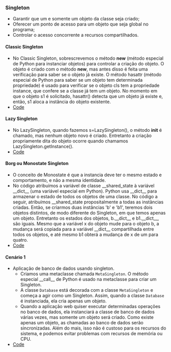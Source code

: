### Singleton
- Garantir que um e somente um objeto da classe seja criado;
- Oferecer um ponto de acesso para um objeto que seja global no programa;
- Controlar o acesso concorrente a recursos compartilhados.

#### Classic Singleton
- No Classic Singleton, sobrescrevemos o método __new__ (método especial de Python para instanciar objetos) para controlar a criação do objeto. O objeto é criado com o método __new__, mas antes disso é feita uma verificação para saber se o objeto já existe. O método hasattr (método especial de Python para saber se um objeto tem determinada propriedade) é usado para verificar se o objeto cls tem a propriedade instance, que confere se a classe já tem um objeto. No momento em que o objeto s1 é solicitado, hasattr() detecta que um objeto já existe e, então, s1 aloca a instância do objeto existente.
- [Code](classic.py)

#### Lazy Singleton
- No LazySingleton, quando fazemos s=LazySingleton(), o método __init__ é chamado, mas nenhum objeto novo é criado. Entretanto a criação propriamente dita do objeto ocorre quando chamamos LazySingleton.getInstance().
- [Code](lazy.py)

#### Borg ou Monostate Singleton
- O conceito de Monostate é que a instancia deve ter o mesmo estado e comportamento, e não a mesma identidade.
- No código atribuímos a variável de classe \_\_shared_state à variável \_\_dict\_\_ (uma variável especial em Python). Python usa \_\_dict\_\_ para armazenar o estado de todos os objetos de uma classe. No código a seguir, atribuímos __shared_state propositalmente a todas as instâncias criadas. Então, se criarmos duas instâncias 'b' e 'b1', teremos dois objetos distintos, de modo diferente do Singleton, em que temos apenas um objeto. Entretanto os estados dos objetos, b.\_\_dict\_\_ e b1.\_\_dict\_\_, são iguais. Mesmo que a variável x do objeto mude para o objeto b, a mudança será copiada para a variável \_\_dict\_\_ compartilhada entre todos os objetos, e até mesmo b1 obterá a mudança de x de um para quatro.
- [Code](monostate.py)

#### Cenário 1
- Aplicação de banco de dados usando singleton.
    - Criamos uma metaclasse chamada `MetaSingleton`. O método especial \_\_call\_\_ de Python é usado na metaclasse para criar um Singleton.
    - A classe `Database` está decorada com a classe `MetaSingleton` e começa a agir como um Singleton. Assim, quando a classe `Database` é instanciada, ela cria apenas um objeto.
    - Quando a aplicação web quiser executar determinadas operações no banco de dados, ela instanciará a classe de banco de dados várias vezes, mas somente um objeto será criado. Como existe apenas um objeto, as chamadas ao banco de dados serão sincronizadas. Além do mais, isso não é custoso para os recursos do sistema, e podemos evitar problemas com recursos de memória ou CPU.
- [Code](example_1.py)